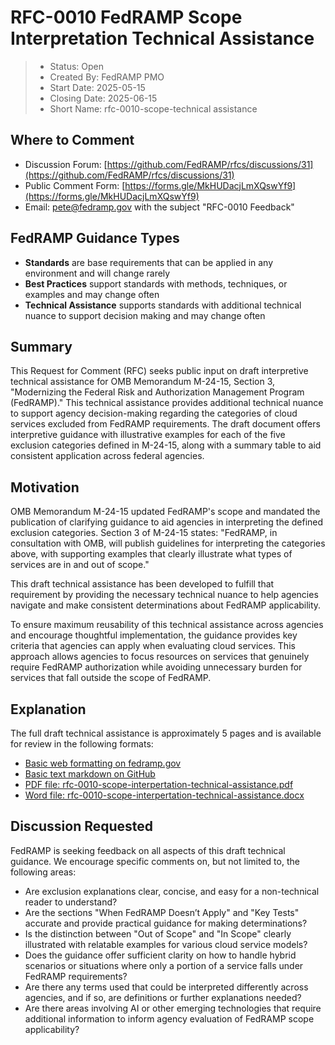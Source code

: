 # RFC-0010 FedRAMP Scope Interpretation Technical Assistance

> - Status: Open
> - Created By: FedRAMP PMO
> - Start Date: 2025-05-15
> - Closing Date: 2025-06-15
> - Short Name: rfc-0010-scope-technical assistance

## Where to Comment

- Discussion Forum: [https://github.com/FedRAMP/rfcs/discussions/31](https://github.com/FedRAMP/rfcs/discussions/31)
- Public Comment Form: [https://forms.gle/MkHUDacjLmXQswYf9](https://forms.gle/MkHUDacjLmXQswYf9)
- Email: pete@fedramp.gov with the subject "RFC-0010 Feedback"

## FedRAMP Guidance Types

- **Standards** are base requirements that can be applied in any environment and will change rarely
- **Best Practices** support standards with methods, techniques, or examples and may change often
- **Technical Assistance** supports standards with additional technical nuance to support decision making and may change often


## Summary

This Request for Comment (RFC) seeks public input on draft interpretive technical assistance for OMB Memorandum M-24-15, Section 3, "Modernizing the Federal Risk and Authorization Management Program (FedRAMP)." This technical assistance provides additional technical nuance to support agency decision-making regarding the categories of cloud services excluded from FedRAMP requirements. The draft document offers interpretive guidance with illustrative examples for each of the five exclusion categories defined in M-24-15, along with a summary table to aid consistent application across federal agencies.

## Motivation

OMB Memorandum M-24-15 updated FedRAMP's scope and mandated the publication of clarifying guidance to aid agencies in interpreting the defined exclusion categories. Section 3 of M-24-15 states: "FedRAMP, in consultation with OMB, will publish guidelines for interpreting the categories above, with supporting examples that clearly illustrate what types of services are in and out of scope."

This draft technical assistance has been developed to fulfill that requirement by providing the necessary technical nuance to help agencies navigate and make consistent determinations about FedRAMP applicability.

To ensure maximum reusability of this technical assistance across agencies and encourage thoughtful implementation, the guidance provides key criteria that agencies can apply when evaluating cloud services. This approach allows agencies to focus resources on services that genuinely require FedRAMP authorization while avoiding unnecessary burden for services that fall outside the scope of FedRAMP.

## Explanation

The full draft technical assistance is approximately 5 pages and is available for review in the following formats:

- [Basic web formatting on fedramp.gov](https://fedramp.gov/updates/rfcs/0010)
- [Basic text markdown on GitHub](https://github.com/FedRAMP/rfcs/discussions/31)
- [PDF file: rfc-0010-scope-interpertation-technical-assistance.pdf](https://github.com/FedRAMP/rfcs/raw/main/rfc/assets/0010-FedRAMP-scope-interpertation-technical-assistance.pdf)
- [Word file: rfc-0010-scope-interpertation-technical-assistance.docx](https://github.com/FedRAMP/rfcs/raw/main/rfc/assets/0010-FedRAMP-scope-interpertation-technical-assistance.docx)


## Discussion Requested

FedRAMP is seeking feedback on all aspects of this draft technical guidance. We encourage specific comments on, but not limited to, the following areas:

- Are exclusion explanations clear, concise, and easy for a non-technical reader to understand?
- Are the sections "When FedRAMP Doesn’t Apply" and "Key Tests" accurate and provide practical guidance for making determinations?
- Is the distinction between "Out of Scope" and "In Scope" clearly illustrated with relatable examples for various cloud service models?
- Does the guidance offer sufficient clarity on how to handle hybrid scenarios or situations where only a portion of a service falls under FedRAMP requirements?
- Are there any terms used that could be interpreted differently across agencies, and if so, are definitions or further explanations needed?
- Are there areas involving AI or other emerging technologies that require additional information to inform agency evaluation of FedRAMP scope applicability? 

